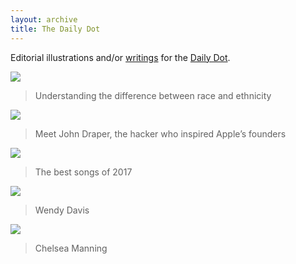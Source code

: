 ```yaml
---
layout: archive
title: The Daily Dot
---
```


Editorial illustrations and/or [writings](https://www.dailydot.com/author/netabomani/) for the [Daily Dot](https://www.dailydot.com/).

![](https://pro2-bar-s3-cdn-cf5.myportfolio.com/de8c0912ce1783883a25575439440b06/61c7c41d-4c32-401d-ba5a-7dde606f35c8_rw_1920.png?h=149c558e8b8075878954993b0e03d017)
> Understanding the difference between race and ethnicity

![](https://pro2-bar-s3-cdn-cf6.myportfolio.com/de8c0912ce1783883a25575439440b06/0df1b951-6da7-4a1c-8b98-a03b75a5e384_rw_1920.jpg?h=35d5657340b646c8fd1e8f63771f5933)
> Meet John Draper, the hacker who inspired Apple’s founders

![](https://pro2-bar-s3-cdn-cf6.myportfolio.com/de8c0912ce1783883a25575439440b06/08eb43eb-ff02-4877-841f-0121a9468e6b_rw_1920.jpg?h=cd448d203107c5982ed8bb86af4d9804)
> The best songs of 2017

![](https://pro2-bar-s3-cdn-cf1.myportfolio.com/de8c0912ce1783883a25575439440b06/21504d38-1039-4f5b-93f2-eccf2c5db0f9_rw_1920.jpg?h=44373bed5459bef79da7f3efa322915c)
> Wendy Davis

![](https://pro2-bar-s3-cdn-cf.myportfolio.com/de8c0912ce1783883a25575439440b06/1ad0e0a7-0cb0-41e5-9bdf-43922947da0e_rw_1200.gif?h=2a828c9863bbfe7f774e747a4abb0e53)
> Chelsea Manning


